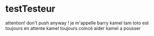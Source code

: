 # testTesteur
attention! don't push anyway ! 
je m'appelle barry kamel tam 
toto est toujours en attente 
kamel toujours coincé
aider kamel a pousser
